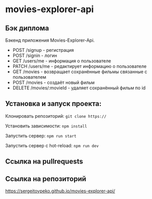 # movies-explorer-api

## Бэк диплома

Бэкенд приложения Movies-Explorer-Api.

- POST /signup - регистрация
- POST /signin - логин
- GET /users/me - информация о пользователе
- PATCH /users/me - редактирует информацию о пользователе
- GET /movies - возвращает сохранённые фильмы связанные с пользователем
- POST /movies - создаёт новый фильм
- DELETE /movies/:movieId - удаляет сохранённый фильм по id

## Установка и запуск проекта:

Клонировать репозиторий: `git clone https://`

Установить зависимости: `npm install`

Запустить сервер: `npm run start`

Запустить сервер с hot-reload: `npm run dev`

## Ccылка на pullrequests

## Ccылка на репозиторий
https://sergeitovpeko.github.io/movies-explorer-api/
